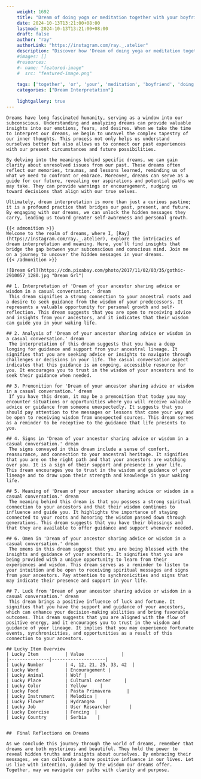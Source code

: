 ```yaml
---
    weight: 1692
    title: "Dream of doing yoga or meditation together with your boyfriend"  # Assuming 'title' column exists
    date: 2024-10-13T13:21:00+08:00
    lastmod: 2024-10-13T13:21:00+08:00
    draft: false
    author: "ray"
    authorLink: "https://instagram.com/ray._.atelier"
    description: "Discover how 'Dream of doing yoga or meditation together with your boyfriend' can interpret your future and uncover its significant meanings in your life."
    #images: []
    #resources:
    #- name: "featured-image"
    #  src: "featured-image.png"
    
    tags: ['together', 'or', 'your', 'meditation', 'boyfriend', 'doing', 'Dream', 'yoga', 'of', 'with']
    categories: ["Dream Interpretation"]
    
    lightgallery: true
---
```

    
    Dreams have long fascinated humanity, serving as a window into our subconscious. Understanding and analyzing dreams can provide valuable insights into our emotions, fears, and desires. When we take the time to interpret our dreams, we begin to unravel the complex tapestry of our inner thoughts. This process not only helps us understand ourselves better but also allows us to connect our past experiences with our present circumstances and future possibilities.
    
    By delving into the meanings behind specific dreams, we can gain clarity about unresolved issues from our past. These dreams often reflect our memories, traumas, and lessons learned, reminding us of what we need to confront or embrace. Moreover, dreams can serve as a guide for our future, revealing our aspirations and potential paths we may take. They can provide warnings or encouragement, nudging us toward decisions that align with our true selves.
    
    Ultimately, dream interpretation is more than just a curious pastime; it is a profound practice that bridges our past, present, and future. By engaging with our dreams, we can unlock the hidden messages they carry, leading us toward greater self-awareness and personal growth.
    
    {{< admonition >}}
    Welcome to the realm of dreams, where I, [Ray](https://instagram.com/ray._.atelier), explore the intricacies of dream interpretation and meaning. Here, you’ll find insights that bridge the gap between your subconscious and conscious mind. Join me on a journey to uncover the hidden messages in your dreams.
    {{< /admonition >}}
    
    ![Dream Grl](https://cdn.pixabay.com/photo/2017/11/02/03/35/gothic-2910057_1280.jpg "Dream Grl")
    
    ## 1. Interpretation of 'Dream of your ancestor sharing advice or wisdom in a casual conversation.' dream
     This dream signifies a strong connection to your ancestral roots and a desire to seek guidance from the wisdom of your predecessors. It represents a valuable opportunity for personal growth and self-reflection. This dream suggests that you are open to receiving advice and insights from your ancestors, and it indicates that their wisdom can guide you in your waking life.
    
    ## 2. Analysis of 'Dream of your ancestor sharing advice or wisdom in a casual conversation.' dream
     The interpretation of this dream suggests that you have a deep longing for guidance and support from your ancestral lineage. It signifies that you are seeking advice or insights to navigate through challenges or decisions in your life. The casual conversation aspect indicates that this guidance is an ongoing, accessible resource for you. It encourages you to trust in the wisdom of your ancestors and to seek their guidance when needed.
    
    ## 3. Premonition for 'Dream of your ancestor sharing advice or wisdom in a casual conversation.' dream
     If you have this dream, it may be a premonition that today you may encounter situations or opportunities where you will receive valuable advice or guidance from someone unexpectedly. It suggests that you should pay attention to the messages or lessons that come your way and be open to receiving wisdom from unexpected sources. This dream serves as a reminder to be receptive to the guidance that life presents to you.
    
    ## 4. Signs in 'Dream of your ancestor sharing advice or wisdom in a casual conversation.' dream
     The signs conveyed in this dream include a sense of comfort, reassurance, and connection to your ancestral heritage. It signifies that you are on the right path and that your ancestors are watching over you. It is a sign of their support and presence in your life. This dream encourages you to trust in the wisdom and guidance of your lineage and to draw upon their strength and knowledge in your waking life.
    
    ## 5. Meaning of 'Dream of your ancestor sharing advice or wisdom in a casual conversation.' dream
     The meaning behind this dream is that you possess a strong spiritual connection to your ancestors and that their wisdom continues to influence and guide you. It highlights the importance of staying connected to your roots and honoring the wisdom passed down through generations. This dream suggests that you have their blessings and that they are available to offer guidance and support whenever needed.
    
    ## 6. Omen in 'Dream of your ancestor sharing advice or wisdom in a casual conversation.' dream
     The omens in this dream suggest that you are being blessed with the insights and guidance of your ancestors. It signifies that you are being provided with a unique opportunity to learn from their experiences and wisdom. This dream serves as a reminder to listen to your intuition and be open to receiving spiritual messages and signs from your ancestors. Pay attention to synchronicities and signs that may indicate their presence and support in your life.
    
    ## 7. Luck from 'Dream of your ancestor sharing advice or wisdom in a casual conversation.' dream
     This dream brings a positive influence of luck and fortune. It signifies that you have the support and guidance of your ancestors, which can enhance your decision-making abilities and bring favorable outcomes. This dream suggests that you are aligned with the flow of positive energy, and it encourages you to trust in the wisdom and guidance of your lineage. It implies that you may experience fortunate events, synchronicities, and opportunities as a result of this connection to your ancestors.
    
    ## Lucky Item Overview
    | Lucky Item          | Value              |
    |---------------|--------------------|
    | Lucky Number        | 4, 12, 21, 25, 33, 42  |
    | Lucky Word          | Encouragement |
    | Lucky Animal        | Wolf |
    | Lucky Place         | Cultural center     |
    | Lucky Color         | Yellow     |
    | Lucky Food          | Pasta Primavera      |
    | Lucky Instrument    | Melodica |
    | Lucky Flower        | Hydrangea    |
    | Lucky Job           | User Researcher       |
    | Lucky Exercise      | Fencing  |
    | Lucky Country       | Serbia    |
    
    
    ##  Final Reflections on Dreams
    
    As we conclude this journey through the world of dreams, remember that dreams are both mysterious and beautiful. They hold the power to reveal hidden truths and insights about ourselves. By embracing their messages, we can cultivate a more positive influence in our lives. Let us live with intention, guided by the wisdom our dreams offer. Together, may we navigate our paths with clarity and purpose.
    